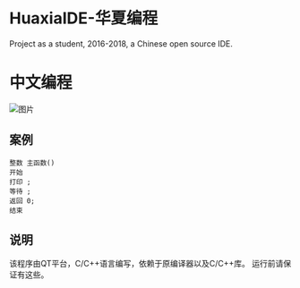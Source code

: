# HuaxiaIDE-华夏编程
Project as a student, 2016-2018, a Chinese open source IDE.



# 中文编程
![图片](https://github.com/jhhua/HuaxiaIDE/assets/69577632/46597ea7-4bae-498b-b5a4-f4d6e527f5dc)

## 案例
```
整数 主函数() 
开始 
打印 ; 
等待 ; 
返回 0; 
结束
```


## 说明
该程序由QT平台，C/C++语言编写，依赖于原编译器以及C/C++库。
运行前请保证有这些。
